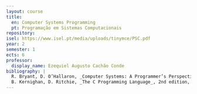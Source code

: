 ```yaml
---
layout: course
title:
  en: Computer Systems Programming
  pt: Programação em Sistemas Computacionais
repository: 
isel: https://www.isel.pt/media/uploads/tinymce/PSC.pdf
year: 2
semester: 1
ects: 6
professor:
  display_name: Ezequiel Augusto Cachão Conde
bibliography: |
  R. Bryant, D. O’Hallaron, _Computer Systems: A Programmer’s Perspective_, 3rd edition, Pearson, 2016. ISBN 9780134092669
  B. Kernighan, D. Ritchie, _The C Programming Language_, 2nd edition, Prentice Hall, 1988. ISBN 9780131103627
---
```

